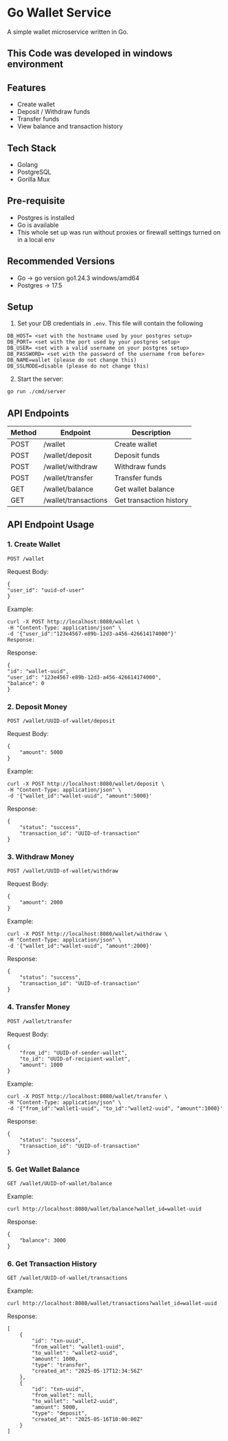 # Go Wallet Service

A simple wallet microservice written in Go.

## This Code was developed in windows environment

## Features

- Create wallet
- Deposit / Withdraw funds
- Transfer funds
- View balance and transaction history

## Tech Stack

- Golang
- PostgreSQL
- Gorilla Mux

## Pre-requisite
- Postgres is installed
- Go is available
- This whole set up was run without proxies or firewall settings turned on in a local env

## Recommended Versions
- Go -> go version go1.24.3 windows/amd64
- Postgres -> 17.5

## Setup

1. Set your DB credentials in `.env`. This file will contain the following
```
DB_HOST= <set with the hostname used by your postgres setup>
DB_PORT= <set with the port used by your postgres setup>
DB_USER= <set with a valid username on your postgres setup>
DB_PASSWORD= <set with the password of the username from before>
DB_NAME=wallet (please do not change this)
DB_SSLMODE=disable (please do not change this)
```
2. Start the server:

```bash
go run ./cmd/server
```

## API Endpoints

| Method | Endpoint              | Description           |
|--------|-----------------------|-----------------------|
| POST   | /wallet               | Create wallet         |
| POST   | /wallet/deposit       | Deposit funds         |
| POST   | /wallet/withdraw      | Withdraw funds        |
| POST   | /wallet/transfer      | Transfer funds        |
| GET    | /wallet/balance       | Get wallet balance    |
| GET    | /wallet/transactions  | Get transaction history|

## API Endpoint Usage
### 1. Create Wallet
    POST /wallet

Request Body:
```
{
"user_id": "uuid-of-user"
}
```

Example:
```
curl -X POST http://localhost:8080/wallet \
-H "Content-Type: application/json" \
-d '{"user_id":"123e4567-e89b-12d3-a456-426614174000"}'
Response:
```
Response:
```
{
"id": "wallet-uuid",
"user_id": "123e4567-e89b-12d3-a456-426614174000",
"balance": 0
}
```

### 2. Deposit Money
    POST /wallet/UUID-of-wallet/deposit

Request Body:
```
{
    "amount": 5000
}
```

Example:
```
curl -X POST http://localhost:8080/wallet/deposit \
-H "Content-Type: application/json" \
-d '{"wallet_id":"wallet-uuid", "amount":5000}'
```

Response:
```
{
    "status": "success",
    "transaction_id": "UUID-of-transaction"
}
```

### 3. Withdraw Money
    POST /wallet/UUID-of-wallet/withdraw

Request Body:
```
{
    "amount": 2000
}
```

Example:
```
curl -X POST http://localhost:8080/wallet/withdraw \
-H "Content-Type: application/json" \
-d '{"wallet_id":"wallet-uuid", "amount":2000}'
```

Response:
```
{
    "status": "success",
    "transaction_id": "UUID-of-transaction"
}
```

### 4. Transfer Money
    POST /wallet/transfer

Request Body:
```
{
    "from_id": "UUID-of-sender-wallet",
    "to_id": "UUID-of-recipient-wallet",
    "amount": 1000
}
```

Example:
```
curl -X POST http://localhost:8080/wallet/transfer \
-H "Content-Type: application/json" \
-d '{"from_id":"wallet1-uuid", "to_id":"wallet2-uuid", "amount":1000}'
```

Response:
```
{
    "status": "success",
    "transaction_id": "UUID-of-transaction"
}
```

### 5. Get Wallet Balance
    GET /wallet/UUID-of-wallet/balance

Example:
```
curl http://localhost:8080/wallet/balance?wallet_id=wallet-uuid
```

Response:
```
{
    "balance": 3000
}
```

### 6. Get Transaction History
    GET /wallet/UUID-of-wallet/transactions

Example:
```
curl http://localhost:8080/wallet/transactions?wallet_id=wallet-uuid
```

Response:
```
[
    {
        "id": "txn-uuid",
        "from_wallet": "wallet1-uuid",
        "to_wallet": "wallet2-uuid",
        "amount": 1000,
        "type": "transfer",
        "created_at": "2025-05-17T12:34:56Z"
    },
    {
        "id": "txn-uuid",
        "from_wallet": null,
        "to_wallet": "wallet2-uuid",
        "amount": 5000,
        "type": "deposit",
        "created_at": "2025-05-16T10:00:00Z"
    }
]
```